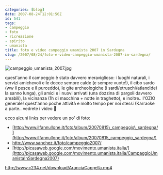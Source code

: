 ```yaml
---
categories: [blog]
date: 2007-08-24T12:01:56Z
id: 541
tags:
- campeggio
- foto
- ricreazione
- spirito
- umanista
title: foto e video campeggio umanista 2007 in Sardegna
slug: /2007/08/24/foto-e-video-campeggio-umanista-2007-in-sardegna/
---
```


![campeggio_umanista_2007.jpg](http://stefanocecere.com/wp-content/uploads/sites/3/2007/08/campeggio_umanista_2007.jpg)
  
quest'anno il campeggio è stato davvero meraviglioso: i luoghi naturali, i servizi amichevoli e le docce sempre calde (e sempre vuote!), il cibo sardo (ww il pesce e il purceddo), le gite archeologiche (i sardi/etruschi/atlandidei la sanno lunga), gli amici e i nuovi arrivati (una dozzina di pargoli davvero amabili), la vicinanza (1h di macchina + notte in traghetto), e inoltre.. l'OZIO generale! quest'anno poche attività e molto tempo per noi stessi (Karraoke a parte.. vedrete i video 🙂

ecco alcuni links per vedere un po' di foto:

- [http://www.ilfannullone.it/foto/album/20070815\_campeggio\_sardegna/](http://www.ilfannullone.it/foto/album/20070815_campeggio_sardegna/) 
- <http://www.sanchez.it/foto/campeggio2007/> 
- [http://picasaweb.google.com/movimento.umanista.italia/](http://picasaweb.google.com/movimento.umanista.italia/CampaggioUmanistaInSardegna2007)

<http://www.c234.net/download/AranciaCappella.mp4>